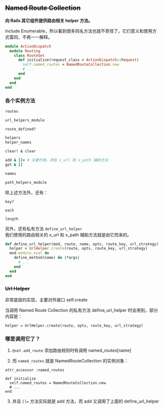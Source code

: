 ## ~~Named Route Collection~~

**向 Rails 其它组件提供路由相关 helper 方法。**

include Enumerable，所以看到很多同名方法也就不奇怪了。它们意义和使用方式雷同，不再一一解释。

```ruby
module ActionDispatch
  module Routing
    class RouteSet
      def initialize(request_class = ActionDispatch::Request)
        self.named_routes = NamedRouteCollection.new
        # ...
      end
    end
  end
end
```

### 各个实例方法

```ruby
routes

url_helpers_module

route_defined?

helpers
helper_names

clear! & clear

add & []= # 主要作用，添加 x_url 和 x_path 辅助方法
get & []

names

path_helpers_module
```

除上述方法外，还有：

```
key?

each

length
```

另外，还有私有方法 `define_url_helper`<br> 我们使用的路由相关的 x_url 和 x_path 辅助方法就是由它而来的。

```ruby
def define_url_helper(mod, route, name, opts, route_key, url_strategy)
  helper = UrlHelper.create(route, opts, route_key, url_strategy)
  mod.module_eval do
    define_method(name) do |*args|
      # ...
    end
  end
end
```
### ~~Url Helper~~

非常底层的实现，主要对外接口 self.create

当调用 Named Route Collection 的私有方法 define_url_helper 时会用到，部分内容是：

```
helper = UrlHelper.create(route, opts, route_key, url_strategy)
```

### 哪里调用它了？

1) `@set.add_route` 添加路由规则时有调用 named_routes[name]

2) 而 `named_routes` 就是 NamedRouteCollection 的实例对象：

```
attr_accessor :named_routes

def initialize
  self.named_routes = NamedRouteCollection.new
  # ...
end
```

3) 并且 `[]=` 方法实际就是 add 方法，而 add 又调用了上面的 define_url_helper
